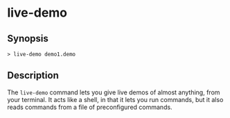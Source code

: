 live-demo
=========

## Synopsis

    > live-demo demo1.demo

## Description

The `live-demo` command lets you give live demos of almost anything, from your
terminal. It acts like a shell, in that it lets you run commands, but it also
reads commands from a file of preconfigured commands.
